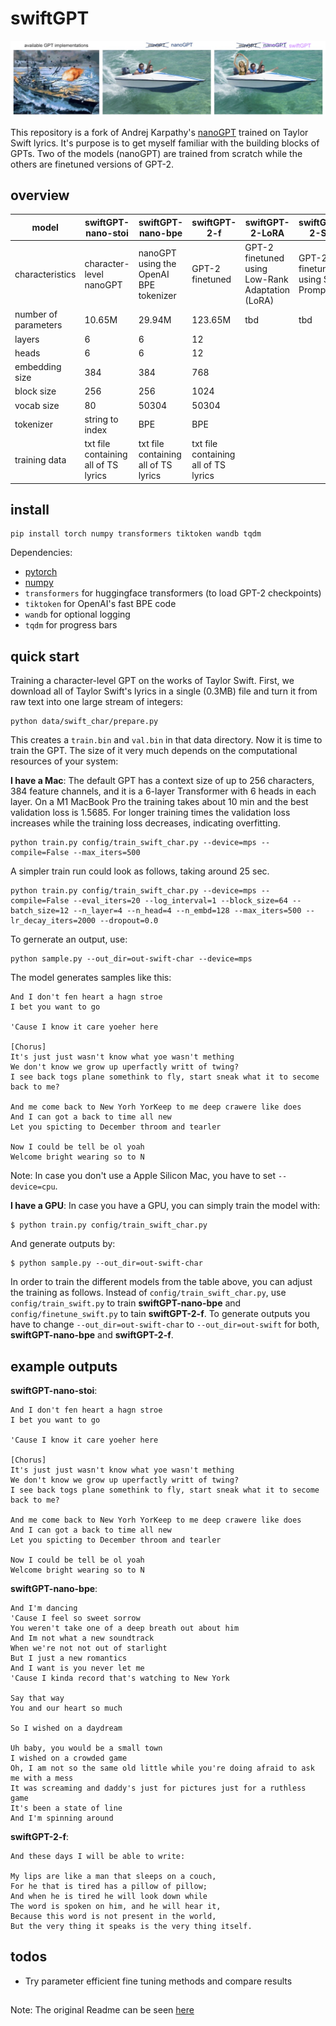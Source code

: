 
# swiftGPT

![nanoGPT](assets/swiftGPT.png)

This repository is a fork of Andrej Karpathy's [nanoGPT](https://github.com/karpathy/nanoGPT) trained on Taylor Swift lyrics. It's purpose is to get myself familiar with the building blocks of GPTs. Two of the models (nanoGPT) are trained from scratch while the others are finetuned versions of GPT-2.

## overview

|model|swiftGPT-nano-stoi|swiftGPT-nano-bpe|swiftGPT-2-f|swiftGPT-2-LoRA|swiftGPT-2-SP|
|----|----|----|----|----|----|
|characteristics|character-level nanoGPT|nanoGPT using the OpenAI BPE tokenizer|GPT-2 finetuned|GPT-2 finetuned using Low-Rank Adaptation (LoRA)|GPT-2 finetuned using Soft Prompts|
|number of parameters|10.65M|29.94M|123.65M|tbd|tbd|
|layers|6|6|12|
|heads|6|6|12|
|embedding size|384|384|768|
|block size|256|256|1024|
|vocab size|80|50304|50304|
|tokenizer|string to index|BPE|BPE|
|training data|txt file containing all of TS lyrics|txt file containing all of TS lyrics|txt file containing all of TS lyrics|

## install

```
pip install torch numpy transformers tiktoken wandb tqdm
```

Dependencies:

- [pytorch](https://pytorch.org)
- [numpy](https://numpy.org/install/)
-  `transformers` for huggingface transformers (to load GPT-2 checkpoints)
-  `tiktoken` for OpenAI's fast BPE code
-  `wandb` for optional logging
-  `tqdm` for progress bars

## quick start

Training a character-level GPT on the works of Taylor Swift. First, we download all of Taylor Swift's lyrics in a single (0.3MB) file and turn it from raw text into one large stream of integers:

```
python data/swift_char/prepare.py
```

This creates a `train.bin` and `val.bin` in that data directory. Now it is time to train the GPT. The size of it very much depends on the computational resources of your system:

**I have a Mac**: 
The default GPT has a context size of up to 256 characters, 384 feature channels, and it is a 6-layer Transformer with 6 heads in each layer. On a M1 MacBook Pro the training takes about 10 min and the best validation loss is 1.5685. For longer training times the validation loss increases while the training loss decreases, indicating overfitting.

```
python train.py config/train_swift_char.py --device=mps --compile=False --max_iters=500
```

A simpler train run could look as follows, taking around 25 sec.

```
python train.py config/train_swift_char.py --device=mps --compile=False --eval_iters=20 --log_interval=1 --block_size=64 --batch_size=12 --n_layer=4 --n_head=4 --n_embd=128 --max_iters=500 --lr_decay_iters=2000 --dropout=0.0
```

To gernerate an output, use:

```
python sample.py --out_dir=out-swift-char --device=mps
```

The model generates samples like this:

```
And I don't fen heart a hagn stroe
I bet you want to go

'Cause I know it care yoeher here

[Chorus]
It's just just wasn't know what yoe wasn't mething
We don't know we grow up uperfactly writt of twing?
I see back togs plane somethink to fly, start sneak what it to secome back to me?

And me come back to New Yorh YorKeep to me deep crawere like does
And I can got a back to time all new
Let you spicting to December throom and tearler

Now I could be tell be ol yoah
Welcome bright wearing so to N
```

Note: In case you don't use a Apple Silicon Mac, you have to set `--device=cpu`.


**I have a GPU**: 
In case you have a GPU, you can simply train the model with:

```
$ python train.py config/train_swift_char.py
```

And generate outputs by:

```
$ python sample.py --out_dir=out-swift-char
```

In order to train the different models from the table above, you can adjust the training as follows. Instead of `config/train_swift_char.py`, use `config/train_swift.py` to train **swiftGPT-nano-bpe** and `config/finetune_swift.py` to tain **swiftGPT-2-f**. 
To generate outputs you have to change `--out_dir=out-swift-char` to `--out_dir=out-swift` for both, **swiftGPT-nano-bpe** and **swiftGPT-2-f**.

## example outputs

**swiftGPT-nano-stoi**:
```
And I don't fen heart a hagn stroe
I bet you want to go

'Cause I know it care yoeher here

[Chorus]
It's just just wasn't know what yoe wasn't mething
We don't know we grow up uperfactly writt of twing?
I see back togs plane somethink to fly, start sneak what it to secome back to me?

And me come back to New Yorh YorKeep to me deep crawere like does
And I can got a back to time all new
Let you spicting to December throom and tearler

Now I could be tell be ol yoah
Welcome bright wearing so to N
```

**swiftGPT-nano-bpe**:
```
And I'm dancing
'Cause I feel so sweet sorrow
You weren't take one of a deep breath out about him
And Im not what a new soundtrack
When we're not not out of starlight
But I just a new romantics
And I want is you never let me
'Cause I kinda record that's watching to New York

Say that way
You and our heart so much

So I wished on a daydream

Uh baby, you would be a small town
I wished on a crowded game
Oh, I am not so the same old little while you're doing afraid to ask me with a mess
It was screaming and daddy's just for pictures just for a ruthless game
It's been a state of line
And I'm spinning around
```

**swiftGPT-2-f**:
```
And these days I will be able to write:

My lips are like a man that sleeps on a couch,
For he that is tired has a pillow of pillow;
And when he is tired he will look down while
The word is spoken on him, and he will hear it,
Because this word is not present in the world,
But the very thing it speaks is the very thing itself.
```



## todos

- Try parameter efficient fine tuning methods and compare results

##

Note: The original Readme can be seen [here](https://github.com/karpathy/nanoGPT/blob/master/README.md)